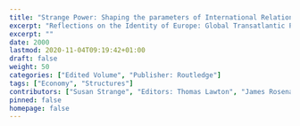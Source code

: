 ```yaml
---
title: "Strange Power: Shaping the parameters of International Relations and International Political Economy"
excerpt: "Reflections on the Identity of Europe: Global Transatlantic Perspectives: Europe's Future in the Global Political Economy"
excerpt: ""
date: 2000
lastmod: 2020-11-04T09:19:42+01:00
draft: false
weight: 50
categories: ["Edited Volume", "Publisher: Routledge"]
tags: ["Economy", "Structures"]
contributors: ["Susan Strange", "Editors: Thomas Lawton", "James Rosenau", "Amy Verdun"]
pinned: false
homepage: false
---
```


